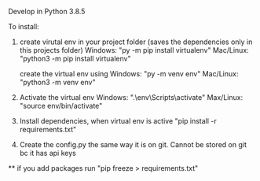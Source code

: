 Develop in Python 3.8.5

To install:
1)  create virutal env in your project folder (saves the dependencies only in this projects folder)
    Windows: "py -m pip install virtualenv"
    Mac/Linux: "python3 -m pip install virtualenv"

    create the virtual env using
    Windows: "py -m venv env"
    Mac/Linux: "python3 -m venv env"

2)  Activate the virtual env
    Windows: ".\env\Scripts\activate"
    Max/Linux: "source env/bin/activate"

3)  Install dependencies, when virtual env is active
    "pip install -r requirements.txt"

4)  Create the config.py the same way it is on git. 
    Cannot be stored on git bc it has api keys


** if you add packages run
    "pip freeze > requirements.txt"
